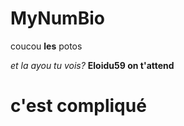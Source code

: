# MyNumBio

coucou <b>les</b> potos</br>

<a hreflolilol>
  <i>et la ayou tu vois?</i>
  <b> Eloidu59 on t'attend</b>
  <h1> c'est compliqué</h1>
